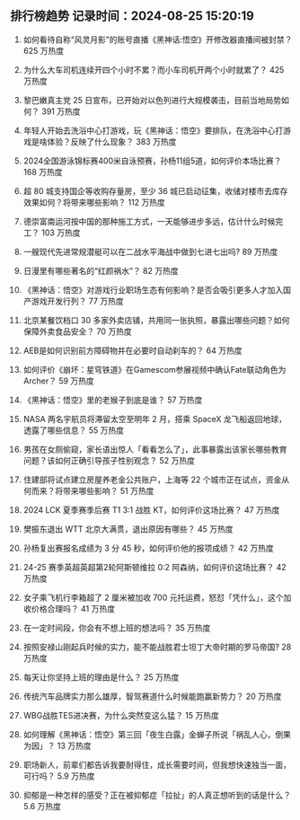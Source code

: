 
## 排行榜趋势 记录时间：2024-08-25 15:20:19
  
  1. 如何看待自称“风灵月影”的账号直播《黑神话:悟空》开修改器直播间被封禁？ 625 万热度
    
  2. 为什么大车司机连续开四个小时不累？而小车司机开两个小时就累了？ 425 万热度
    
  3. 黎巴嫩真主党 25 日宣布，已开始对以色列进行大规模袭击，目前当地局势如何？ 391 万热度
    
  4. 年轻人开始去洗浴中心打游戏，玩《黑神话：悟空》要排队，在洗浴中心打游戏是啥体验？反映了什么现象？ 383 万热度
    
  5. 2024全国游泳锦标赛400米自泳预赛，孙杨11组5道，如何评价本场比赛？ 168 万热度
    
  6. 超 80 城支持国企等收购存量房，至少 36 城已启动征集，收储对楼市去库存效果如何？将带来哪些影响？ 112 万热度
    
  7. 德崇富南运河按中国的那种施工方式，一天能够进步多远，估计什么时候完工？ 103 万热度
    
  8. 一艘现代先进常规潜艇可以在二战水平海战中做到七进七出吗? 89 万热度
    
  9. 日漫里有哪些著名的“红颜祸水”？ 82 万热度
    
  10. 《黑神话：悟空》对游戏行业职场生态有何影响？是否会吸引更多人才加入国产游戏开发行列？ 77 万热度
    
  11. 北京某餐饮档口 30 多家外卖店铺，共用同一张执照，暴露出哪些问题？如何保障外卖食品安全？ 70 万热度
    
  12. AEB是如何识别前方障碍物并在必要时自动刹车的？ 64 万热度
    
  13. 如何评价《崩坏：星穹铁道》在Gamescom参展视频中确认Fate联动角色为Archer？ 59 万热度
    
  14. 《黑神话：悟空》里的老猴子到底是谁？ 57 万热度
    
  15. NASA 两名宇航员将滞留太空至明年 2 月，搭乘 SpaceX 龙飞船返回地球，透露了哪些信息？ 55 万热度
    
  16. 男孩在女厕偷窥，家长语出惊人「看看怎么了」，此事暴露出该家长哪些教育问题？该如何正确引导孩子性别观念？ 52 万热度
    
  17. 住建部将试点建立房屋养老金公共账户，上海等 22 个城市正在试点，资金从何而来？将带来哪些影响？ 51 万热度
    
  18. 2024 LCK 夏季赛季后赛 T1 3:1 战胜 KT，如何评价这场比赛？ 47 万热度
    
  19. 樊振东退出 ​​WTT 北京大满贯，退出原因有哪些？ 45 万热度
    
  20. 孙杨复出赛报名成绩为 3 分 45 秒，如何评价他的报项成绩？ 42 万热度
    
  21. 24-25 赛季英超英超第2轮阿斯顿维拉 0:2 阿森纳，如何评价这场比赛？ 42 万热度
    
  22. 女子乘飞机行李箱超了 2 厘米被加收 700 元托运费，怒怼「凭什么」，这个加收价格合理吗？ 41 万热度
    
  23. 在一定时间段，你会有不想上班的想法吗？ 35 万热度
    
  24. 按照安禄山刚起兵时候的实力，能不能战胜君士坦丁大帝时期的罗马帝国? 28 万热度
    
  25. 每天让你坚持上班的理由是什么？ 25 万热度
    
  26. 传统汽车品牌实力那么雄厚，智驾赛道什么时候能跑赢新势力？ 20 万热度
    
  27. WBG战胜TES进决赛，为什么突然变这么猛？ 15 万热度
    
  28. 如何理解《黑神话：悟空》第三回「夜生白露」金蝉子所说「祸乱人心，倒果为因」？ 13 万热度
    
  29. 职场新人，前辈们都告诉我要耐得住，成长需要时间，但我想快速独当一面，可行吗？ 5.9 万热度
    
  30. 抑郁是一种怎样的感受？正在被抑郁症「拉扯」的人真正想听到的话是什么？ 5.6 万热度
    